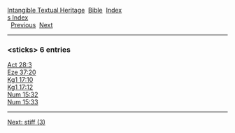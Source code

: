 [Intangible Textual Heritage](../../index)  [Bible](../index) 
[Index](index)   
[s Index](_s_)  
  [Previous](c10919)  [Next](c10921) 

------------------------------------------------------------------------

### &lt;sticks&gt; 6 entries

[Act 28:3](../kjv/act028.htm#003)  
[Eze 37:20](../kjv/eze037.htm#020)  
[Kg1 17:10](../kjv/kg1017.htm#010)  
[Kg1 17:12](../kjv/kg1017.htm#012)  
[Num 15:32](../kjv/num015.htm#032)  
[Num 15:33](../kjv/num015.htm#033)  

------------------------------------------------------------------------

[Next: stiff (3)](c10921)
